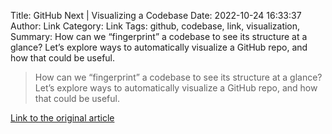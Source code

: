 Title: GitHub Next | Visualizing a Codebase
Date: 2022-10-24 16:33:37
Author: Link
Category: Link
Tags: github, codebase, link, visualization, 
Summary: How can we “fingerprint” a codebase to see its structure at a glance? Let’s explore ways to automatically visualize a GitHub repo, and how that could be useful.

> How can we “fingerprint” a codebase to see its structure at a glance? Let’s explore ways to automatically visualize a GitHub repo, and how that could be useful.

[Link to the original article](https://githubnext.com/projects/repo-visualization)
